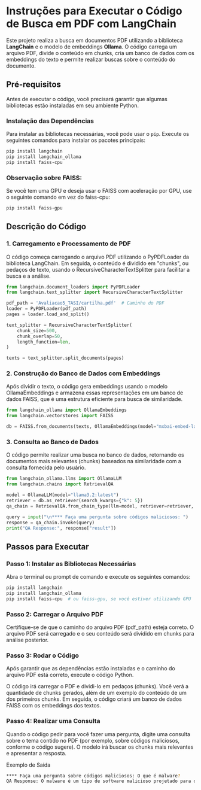 # Instruções para Executar o Código de Busca em PDF com LangChain

Este projeto realiza a busca em documentos PDF utilizando a biblioteca **LangChain** e o modelo de embeddings **Ollama**. O código carrega um arquivo PDF, divide o conteúdo em chunks, cria um banco de dados com os embeddings do texto e permite realizar buscas sobre o conteúdo do documento.

## Pré-requisitos

Antes de executar o código, você precisará garantir que algumas bibliotecas estão instaladas em seu ambiente Python.

### Instalação das Dependências

Para instalar as bibliotecas necessárias, você pode usar o `pip`. Execute os seguintes comandos para instalar os pacotes principais:

```bash
pip install langchain
pip install langchain_ollama
pip install faiss-cpu
```
### Observação sobre FAISS:
Se você tem uma GPU e deseja usar o FAISS com aceleração por GPU, use o seguinte comando em vez do faiss-cpu:

```bash
pip install faiss-gpu
```
## Descrição do Código
### 1. Carregamento e Processamento de PDF
O código começa carregando o arquivo PDF utilizando o PyPDFLoader da biblioteca LangChain. Em seguida, o conteúdo é dividido em "chunks", ou pedaços de texto, usando o RecursiveCharacterTextSplitter para facilitar a busca e a análise.
```python
from langchain.document_loaders import PyPDFLoader
from langchain.text_splitter import RecursiveCharacterTextSplitter

pdf_path = 'Avaliacao5_TASI/cartilha.pdf'  # Caminho do PDF
loader = PyPDFLoader(pdf_path)
pages = loader.load_and_split()

text_splitter = RecursiveCharacterTextSplitter(
    chunk_size=500,
    chunk_overlap=50,
    length_function=len,
)

texts = text_splitter.split_documents(pages)
```
### 2. Construção do Banco de Dados com Embeddings
Após dividir o texto, o código gera embeddings usando o modelo OllamaEmbeddings e armazena essas representações em um banco de dados FAISS, que é uma estrutura eficiente para busca de similaridade.

```python
from langchain_ollama import OllamaEmbeddings
from langchain.vectorstores import FAISS

db = FAISS.from_documents(texts, OllamaEmbeddings(model="mxbai-embed-large"))
```
### 3. Consulta ao Banco de Dados
O código permite realizar uma busca no banco de dados, retornando os documentos mais relevantes (chunks) baseados na similaridade com a consulta fornecida pelo usuário.
```python python
from langchain_ollama.llms import OllamaLLM
from langchain.chains import RetrievalQA

model = OllamaLLM(model="llama3.2:latest")
retriever = db.as_retriever(search_kwargs={"k": 5})
qa_chain = RetrievalQA.from_chain_type(llm=model, retriever=retriever, chain_type="stuff")

query = input("\n**** Faça uma pergunta sobre códigos maliciosos: ")
response = qa_chain.invoke(query)
print("QA Response:", response["result"])
```
## Passos para Executar
### Passo 1: Instalar as Bibliotecas Necessárias
Abra o terminal ou prompt de comando e execute os seguintes comandos:
```bash
pip install langchain
pip install langchain_ollama
pip install faiss-cpu  # ou faiss-gpu, se você estiver utilizando GPU
```
### Passo 2: Carregar o Arquivo PDF
Certifique-se de que o caminho do arquivo PDF (pdf_path) esteja correto. O arquivo PDF será carregado e o seu conteúdo será dividido em chunks para análise posterior.

### Passo 3: Rodar o Código
Após garantir que as dependências estão instaladas e o caminho do arquivo PDF está correto, execute o código Python.

O código irá carregar o PDF e dividi-lo em pedaços (chunks).
Você verá a quantidade de chunks gerados, além de um exemplo do conteúdo de um dos primeiros chunks.
Em seguida, o código criará um banco de dados FAISS com os embeddings dos textos.
### Passo 4: Realizar uma Consulta
Quando o código pedir para você fazer uma pergunta, digite uma consulta sobre o tema contido no PDF (por exemplo, sobre códigos maliciosos, conforme o código sugere). O modelo irá buscar os chunks mais relevantes e apresentar a resposta.

Exemplo de Saída
```bash
**** Faça uma pergunta sobre códigos maliciosos: O que é malware?
QA Response: O malware é um tipo de software malicioso projetado para danificar ou explorar qualquer dispositivo, serviço ou rede...
```
